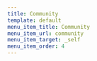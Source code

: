 ```yaml
---
title: Community
template: default
menu_item_title: Community
menu_item_url: community
menu_item_target: _self
menu_item_order: 4
---
```

